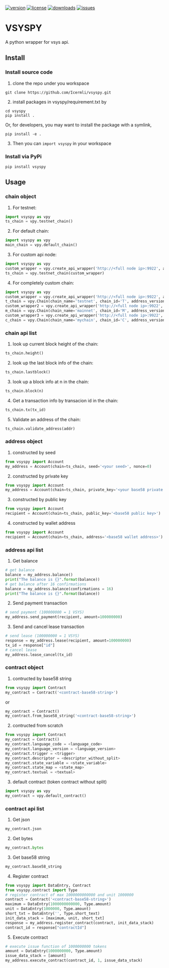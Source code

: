[![version](https://img.shields.io/badge/version-2020.1-ff69b4.svg)](/vsyspy/version.py)
[![license](https://img.shields.io/badge/license-MIT-blue.svg)](/LICENSE)
[![downloads](https://img.shields.io/github/downloads/Icermli/vsyspy/total.svg)](https://github.com/Icermli/vsyspy/releases)
[![issues](https://img.shields.io/github/issues/Icermli/vsyspy.svg)](https://github.com/Icermli/vsyspy/issues)

# VSYSPY
A python wrapper for vsys api.

## Install

### Install source code
1. clone the repo under you workspace
```shell script
git clone https://github.com/Icermli/vsyspy.git
```
2. install packages in vsyspy/requirement.txt by 
```shell script
cd vsyspy
pip install .
```
Or, for developers, you may want to install the package with a symlink,
```shell script
pip install -e .
```
3. Then you can ```import vsyspy``` in your workspace

### Install via PyPi
```shell script
pip install vsyspy
```

## Usage

### chain object
1. For testnet:
```python
import vsyspy as vpy
ts_chain = vpy.testnet_chain()
```
2. For default chain:
```python
import vsyspy as vpy
main_chain = vpy.default_chain()
```

3. For custom api node:
```python
import vsyspy as vpy
custom_wrapper = vpy.create_api_wrapper('http://<full node ip>:9922', api_key='')
ts_chain = vpy.testnet_chain(custom_wrapper)
```

4. For completely custom chain:
```python
import vsyspy as vpy
custom_wrapper = vpy.create_api_wrapper('http://<full node ip>:9922', api_key='')
t_chain = vpy.Chain(chain_name='testnet', chain_id='T', address_version=5, api_wrapper=custom_wrapper)
custom_wrapper2 = vpy.create_api_wrapper('http://<full node ip>:9922', api_key='')
m_chain = vpy.Chain(chain_name='mainnet', chain_id='M', address_version=5, api_wrapper=custom_wrapper2)
custom_wrapper3 = vpy.create_api_wrapper('http://<full node ip>:9922', api_key='')
c_chain = vpy.Chain(chain_name='mychain', chain_id='C', address_version=1, api_wrapper=custom_wrapper3)
```

### chain api list
1. look up current block height of the chain:
```python
ts_chain.height()
```
2. look up the last block info of the chain:
```python
ts_chain.lastblock()
```
3. look up a block info at n in the chain:
```python
ts_chain.block(n)
```
4. Get a transaction info by transacion id in the chain:
```python
ts_chain.tx(tx_id)
```
5. Validate an address of the chain:
```python
ts_chain.validate_address(addr)
```

### address object
1. constructed by seed
```python
from vsyspy import Account
my_address = Account(chain=ts_chain, seed='<your seed>', nonce=0)
```
2. constructed by private key
```python
from vsyspy import Account
my_address = Account(chain=ts_chain, private_key='<your base58 private key>')
```
3. constructed by public key
```python
from vsyspy import Account
recipient = Account(chain=ts_chain, public_key='<base58 public key>')
```
4. constructed by wallet address
```python
from vsyspy import Account
recipient = Account(chain=ts_chain, address='<base58 wallet address>')
```
 
### address api list
1. Get balance
```python
# get balance
balance = my_address.balance()
print("The balance is {}".format(balance))
# get balance after 16 confirmations 
balance = my_address.balance(confirmations = 16)
print("The balance is {}".format(balance))
```
2. Send payment transaction
```python
# send payment (100000000 = 1 VSYS)
my_address.send_payment(recipient, amount=100000000)
```
3. Send and cancel lease transaction
```python
# send lease (100000000 = 1 VSYS)
response = my_address.lease(recipient, amount=100000000)
tx_id = response["id"]
# cancel lease
my_address.lease_cancel(tx_id)
```

### contract object
1. contructed by base58 string
```python
from vsyspy import Contract
my_contract = Contract('<contract-base58-string>')
```
or
```python
my_contract = Contract()
my_contract.from_base58_string('<contract-base58-string>')
```

2. contructed from scratch
```python
from vsyspy import Contract
my_contract = Contract()
my_contract.language_code = <language_code>
my_contract.language_version = <language_version>
my_contract.trigger = <trigger>
my_contract.descriptor = <descriptor_without_split>
my_contract.state_variable = <state_variable>
my_contract.state_map = <state_map>
my_contract.textual = <textual>
```

3. default contract (token contract without split)
```python
import vsyspy as vpy
my_contract = vpy.default_contract()
```
    
### contract api list
1. Get json
```python
my_contract.json
```

2. Get bytes
```python
my_contract.bytes
```

3. Get base58 string
```python
my_contract.base58_string
```

4. Register contract
```python
from vsyspy import DataEntry, Contract
from vsyspy.contract import Type
# register contract of max 1000000000000 and unit 1000000
contract = Contract('<contract-base58-string>')
maximum = DataEntry(1000000000000, Type.amount)
unit = DataEntry(1000000, Type.amount)
short_txt = DataEntry('', Type.short_text)
init_data_stack = [maximum, unit, short_txt]
response = my_address.register_contract(contract, init_data_stack)
contract_id = response["contractId"]
```
5. Execute contract
```python
# execute issue function of 1000000000 tokens
amount = DataEntry(1000000000, Type.amount)
issue_data_stack = [amount]
my_address.execute_contract(contract_id, 1, issue_data_stack)
```
